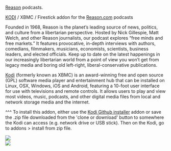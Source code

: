 <a href="https://reason.com/podcast/">Reason</a> podcasts.<br>

<a href="kodi.tv">KODI<a> / XBMC / Firestick addon for the <a href="https://www.reason.com/">Reason.com</a> podcasts<br>

Founded in 1968, Reason is the planet&#8217;s leading source of news, politics, and culture from a libertarian perspective. Hosted by Nick Gillespie, Matt Welch, and other Reason journalists, our podcast explores &#8220;free minds and free markets.&#8221; It features provocative, in-depth interviews with authors, comedians, filmmakers, musicians, economists, scientists, business leaders, and elected officials. Keep up to date on the latest happenings in our increasingly libertarian world from a point of view you won&#8217;t get from legacy media and boring old left-right, liberal-conservative publications.<br>

<a href="www.kodi.tv">Kodi</a> (formerly known as XBMC) is an award-winning free and open source (GPL) software media player and entertainment hub that can be installed on Linux, OSX, Windows, iOS and Android, featuring a 10-foot user interface for use with televisions and remote controls. It allows users to play and view most videos, music, podcasts, and other digital media files from local and network storage media and the internet.<br>

^^^ To install this addon, either use the <a href="https://www.tvaddons.co/github-browser-kodi/">Kodi Github installer</a> addon or save the .zip file downloaded from the 'clone or download' button to somewhere the Kodi can access (e.g. network drive or USB stick). Then on the Kodi, go to addons > install from zip file.<br>

<img src="https://reason.com/wp-content/uploads/powerpress/podcast_logo_soundcloud.jpg">
<br><a href="http://www.kodi.tv"><img src="https://kodi.tv/sites/default/files/page/field_image/about--devices.jpg">
